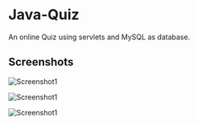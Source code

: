 # Java-Quiz
An online Quiz using servlets and MySQL as database.

## Screenshots

![Screenshot1](/screenshots/screenshot1)

![Screenshot1](/screenshots/screenshot2)

![Screenshot1](/screenshots/screenshot3)

